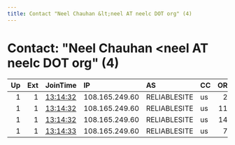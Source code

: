 ```yaml
---
title: Contact "Neel Chauhan &lt;neel AT neelc DOT org" (4)
---
```


# Contact: "Neel Chauhan &lt;neel AT neelc DOT org" (4)

|   Up |   Ext | JoinTime                                                                                              | IP             | AS           | CC   |   ORp |   Dirp | OS    | Version   | Nickname      |   eFamMembers |
|-----:|------:|:------------------------------------------------------------------------------------------------------|:---------------|:-------------|:-----|------:|-------:|:------|:----------|:--------------|--------------:|
|    1 |     1 | [13:14:32](https://nusenu.github.io/OrNetStats/w/relay/27B1A9B3B7EEAA7B2FB63F2C90C491946B573959.html) | 108.165.249.60 | RELIABLESITE | us   |    23 |      0 | Linux | 0.4.7.13  | QeruTorExitF4 |            42 |
|    1 |     1 | [13:14:32](https://nusenu.github.io/OrNetStats/w/relay/6190C0EC7424C2C66B276CE230E9AA761FE7AC4D.html) | 108.165.249.60 | RELIABLESITE | us   |   110 |      0 | Linux | 0.4.7.13  | QeruTorExitF2 |            42 |
|    1 |     1 | [13:14:32](https://nusenu.github.io/OrNetStats/w/relay/A773B09C14EBE78EACAE2220865A8787E2604F60.html) | 108.165.249.60 | RELIABLESITE | us   |   143 |      0 | Linux | 0.4.7.13  | QeruTorExitF1 |            42 |
|    1 |     1 | [13:14:33](https://nusenu.github.io/OrNetStats/w/relay/66113A60B4D50BA94FA875D09E10B004002E3B89.html) | 108.165.249.60 | RELIABLESITE | us   |    70 |      0 | Linux | 0.4.7.13  | QeruTorExitF3 |            42 |
